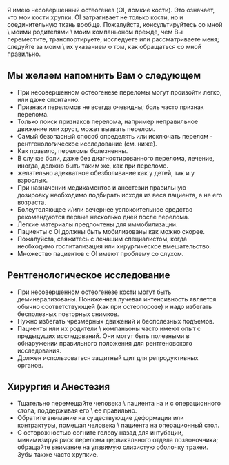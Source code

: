 Я имею несовершенный остеогенез (OI, ломкие кости). Это означает, что мои кости хрупки. OI затрагивает не только кости, но и соединительную ткань вообще. Пожалуйста, консультируйтесь со мной \ моими родителями \ моим компаньоном прежде, чем Вы переместите, транспортируете, исследуете или рассматриваете меня; следуйте за моим \ их указанием о том, как обращаться со мной правильно.

## Мы желаем напомнить Вам о следующем
-	При несовершенном остеогенезе переломы могут произойти легко, или даже спонтанно.
-	Признаки переломов не всегда очевидны; боль часто признак перелома.
- 	Только поиск признаков перелома, например неправильное движение или хруст, может вызвать перелом.
-	Самый безопасный способ определять или исключать перелом - рентгенологическое исследование   (см. ниже).
-	Как правило, переломы болезненны.
-	В случае боли, даже без диагностированного перелома, лечение, иногда, должно быть таким же, как при переломе.
-	желательно адекватное обезболивание как у  детей, так и у взрослых.
- При назначении медикаментов и анестезии правильную дозировку необходимо подбирать исходя из веса пациента, а не его возраста.
-	Болеутоляющее и/или вечернее успокоительное средство рекомендуются  первые несколько дней после перелома.
-	Легкие материалы предпочтены для иммобилизации.
-	Пациенты с OI должны быть мобилизованы как можно скорее.
-	Пожалуйста, свяжитесь с лечащим специалистом, когда необходимо госпитализация или хирургическое вмешательство.
-	Множество пациентов с OI имеют проблему со слухом.

## Рентгенологическое исследование
-	При несовершенном остеогенезе кости могут быть деминерализованы. Пониженная  лучевая интенсивность является обычно соответствующей (как при остеопорозе) и надо избегать бесполезных повторных снимков.
-	Нужно избегать чрезмерных движений и бесполезных подъемов.
- Пациенты или их родители \ компаньоны часто имеют опыт с предыдущих исследований. Они могут быть полезными в обнаружении правильного положения для рентгеновского исследования.
-	Должен использоваться защитный щит для репродуктивных органов.

## Хирургия и Анестезия
-	Тщательно перемещайте человека \ пациента на и с операционного стола, поддерживая его \ ее правильно.
-	Обратите внимание на существующие деформации или контрактуры, помещая человека \ пациента на операционный стол. 
-	С осторожностью согните голову назад для интубации, минимизируя риск перелома цервикального отдела позвоночника; обращайте внимание на уязвимую слизистую оболочку трахеи. Зубы также часто хрупкие.
